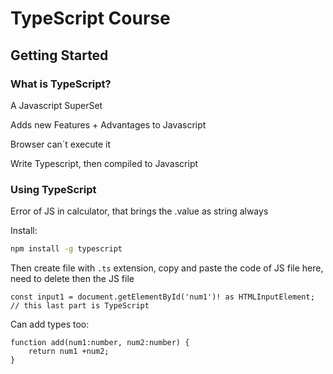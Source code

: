 
# TypeScript Course

## Getting Started

### What is TypeScript?

A Javascript SuperSet

Adds new Features + Advantages to Javascript

Browser can´t execute it

Write Typescript, then compiled to Javascript

### Using TypeScript

Error of JS in calculator, that brings the .value as string always

Install:
````bash
npm install -g typescript
````

Then create file with `.ts` extension, copy and paste the code of JS file here, need to delete then the JS file

````TS
const input1 = document.getElementById('num1')! as HTMLInputElement; // this last part is TypeScript
````
Can add types too:
````TS
function add(num1:number, num2:number) {
	return num1 +num2;
}
````

<!--stackedit_data:
eyJoaXN0b3J5IjpbMTY0MzUwMzg5OSwxODEyNDMxMTYwLC0xOD
cxNjc4NjI1LDE2NjMzNzAwMzQsLTE1NDQ5MzMxNzUsLTE1OTYz
NTYzMDAsMjA0MDI5NzYyMl19
-->